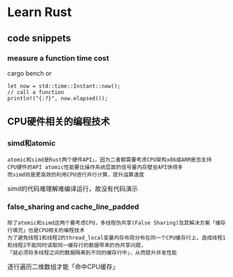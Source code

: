 # Learn Rust

## code snippets

### measure a function time cost

cargo bench or

```text
let now = std::time::Instant::now();
// call a function
println!("{:?}", now.elapsed());
```

## CPU硬件相关的编程技术

### simd和atomic
```text
atomic和simd是Rust两个硬件API」，因为二者都需要考虑CPU架构x86或ARM是否支持
CPU硬件的API atomic性能要比操作系统层面的信号量内存壁垒API快得多
而simd则是更高效的利用CPU进行并行计算，提升运算速度
```

simd的代码难理解难编译运行，故没有代码演示

### false_sharing and cache_line_padded
```text
除了atomic和simd这两个要考虑CPU，多线程伪共享(False Sharing)及其解决方案「缓存行填充」也是CPU相关的编程技术
为了避免线程1和线程2的thread_local变量内存布局分布在同一个CPU缓存行上，造成线程1和线程2不能同时读取同一缓存行的数据带来的伪共享问题，
「就必须将多线程之间的数据隔离到不同的缓存行中」，从而提升并发性能
```

逐行遍历二维数组才能「命中CPU缓存」
